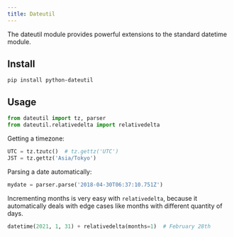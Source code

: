 ```yaml
---
title: Dateutil
---
```


The dateutil module provides powerful extensions to the standard datetime module.

## Install

```shell
pip install python-dateutil
```

## Usage

```python
from dateutil import tz, parser
from dateutil.relativedelta import relativedelta
```

Getting a timezone:

```python
UTC = tz.tzutc()  # tz.gettz('UTC')
JST = tz.gettz('Asia/Tokyo')
```

Parsing a date automatically:

```python
mydate = parser.parse('2018-04-30T06:37:10.751Z')
```

Incrementing months is very easy with `relativedelta`,
because it automatically deals with edge cases like months with different quantity of days.

```python
datetime(2021, 1, 31) + relativedelta(months=1)  # February 28th
```
